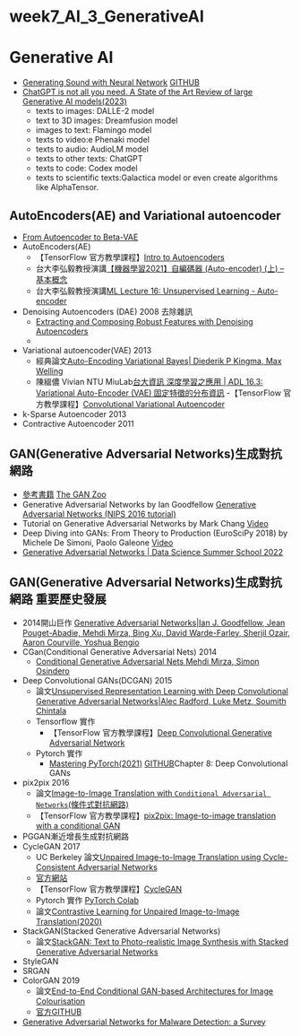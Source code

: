 # week7_AI_3_GenerativeAI

# Generative AI
- [Generating Sound with Neural Network](https://www.youtube.com/playlist?list=PL-wATfeyAMNpEyENTc-tVH5tfLGKtSWPp) [GITHUB](https://github.com/musikalkemist/generating-sound-with-neural-networks)
- [ChatGPT is not all you need. A State of the Art Review of large Generative AI models(2023)](https://arxiv.org/abs/2301.04655)
  - texts to images: DALLE-2 model
  - text to 3D images: Dreamfusion model
  - images to text: Flamingo model
  - texts to video:e Phenaki model
  - texts to audio: AudioLM model 
  - texts to other texts: ChatGPT
  - texts to code: Codex model
  - texts to scientific texts:Galactica model or even create algorithms like AlphaTensor. 
  
  
## AutoEncoders(AE) and Variational autoencoder
- [From Autoencoder to Beta-VAE](https://lilianweng.github.io/posts/2018-08-12-vae/)
- AutoEncoders(AE)
  - 【TensorFlow 官方教學課程】[Intro to Autoencoders](https://www.tensorflow.org/tutorials/generative/autoencoder)
  - 台大李弘毅教授演講[【機器學習2021】自編碼器 (Auto-encoder) (上) – 基本概念](https://www.youtube.com/watch?v=3oHlf8-J3Nc)
  - 台大李弘毅教授演講[ML Lecture 16: Unsupervised Learning - Auto-encoder](https://www.youtube.com/watch?v=Tk5B4seA-AU&t=472s)
- Denoising Autoencoders (DAE) 2008 去除雜訊
  - [Extracting and Composing Robust Features with Denoising Autoencoders](https://www.cs.toronto.edu/~larocheh/publications/icml-2008-denoising-autoencoders.pdf) 
  - [](https://towardsdatascience.com/denoising-autoencoders-dae-how-to-use-neural-networks-to-clean-up-your-data-cd9c19bc6915)
- Variational autoencoder(VAE) 2013
  - 經典論文[Auto-Encoding Variational Bayes| Diederik P Kingma, Max Welling](https://arxiv.org/abs/1312.6114)
  - 陳縕儂 Vivian NTU MiuLab[台大資訊 深度學習之應用 | ADL 16.3: Variational Auto-Encoder (VAE) 固定特徵的分布資訊](https://www.youtube.com/watch?v=cjjjhHIDjKo)
  -【TensorFlow 官方教學課程】[Convolutional Variational Autoencoder](https://www.tensorflow.org/tutorials/generative/cvae) 
- k-Sparse Autoencoder 2013
- Contractive Autoencoder 2011


## GAN(Generative Adversarial Networks)生成對抗網路
- [參考書籍](./REF_GAN.md) [The GAN Zoo](https://github.com/hindupuravinash/the-gan-zoo)
- Generative Adversarial Networks by Ian Goodfellow [Generative Adversarial Networks (NIPS 2016 tutorial)](https://www.youtube.com/watch?v=HGYYEUSm-0Q)
- Tutorial on Generative Adversarial Networks by Mark Chang [Video](https://www.youtube.com/playlist?list=PLeeHDpwX2Kj5Ugx6c9EfDLDojuQxnmxmU)
- Deep Diving into GANs: From Theory to Production (EuroSciPy 2018) by Michele De Simoni, Paolo Galeone [Video](https://www.youtube.com/watch?v=CePrdabdtxw)
- [Generative Adversarial Networks | Data Science Summer School 2022](https://www.youtube.com/watch?v=xMJTylr4E30&t=2s)
## GAN(Generative Adversarial Networks)生成對抗網路 重要歷史發展
- 2014開山巨作 [Generative Adversarial Networks|Ian J. Goodfellow, Jean Pouget-Abadie, Mehdi Mirza, Bing Xu, David Warde-Farley, Sherjil Ozair, Aaron Courville, Yoshua Bengio](https://arxiv.org/abs/1406.2661)
- CGan(Conditional Generative Adversarial Nets) 2014
  - [Conditional Generative Adversarial Nets Mehdi Mirza, Simon Osindero]()
- Deep Convolutional GANs(DCGAN) 2015
  - 論文[Unsupervised Representation Learning with Deep Convolutional Generative Adversarial Networks|Alec Radford, Luke Metz, Soumith Chintala](https://arxiv.org/abs/1511.06434) 
  - Tensorflow 實作
    - 【TensorFlow 官方教學課程】[Deep Convolutional Generative Adversarial Network](https://www.tensorflow.org/tutorials/generative/dcgan) 
  - Pytorch 實作
    - [Mastering PyTorch(2021)](https://www.packtpub.com/product/mastering-pytorch/9781789614381) [GITHUB](https://github.com/PacktPublishing/Mastering-PyTorch)Chapter 8: Deep Convolutional GANs 
- pix2pix 2016
  - 論文[Image-to-Image Translation with `Conditional Adversarial Networks`(條件式對抗網路)](https://arxiv.org/abs/1611.07004)
  - 【TensorFlow 官方教學課程】[pix2pix: Image-to-image translation with a conditional GAN](https://www.tensorflow.org/tutorials/generative/pix2pix)
- PGGAN漸近增長生成對抗網路
- CycleGAN 2017
  - UC Berkeley 論文[Unpaired Image-to-Image Translation using Cycle-Consistent Adversarial Networks](https://arxiv.org/abs/1703.10593)
  - [官方網站](https://junyanz.github.io/CycleGAN/)
  - 【TensorFlow 官方教學課程】[CycleGAN](https://www.tensorflow.org/tutorials/generative/cyclegan)
  - Pytorch 實作 [PyTorch Colab](https://colab.research.google.com/github/junyanz/pytorch-CycleGAN-and-pix2pix/blob/master/CycleGAN.ipynb)
  - 論文[Contrastive Learning for Unpaired Image-to-Image Translation(2020)](https://arxiv.org/abs/2007.15651)
- StackGAN(Stacked Generative Adversarial Networks)
  - 論文[StackGAN: Text to Photo-realistic Image Synthesis with Stacked Generative Adversarial Networks](https://arxiv.org/abs/1612.03242) 
- StyleGAN
- SRGAN
- ColorGAN 2019
  - 論文[End-to-End Conditional GAN-based Architectures for Image Colourisation](https://arxiv.org/abs/1908.09873)
  - [官方GITHUB](https://github.com/bbc/ColorGAN)
- [Generative Adversarial Networks for Malware Detection: a Survey](https://arxiv.org/search/?query=Generative+Adversarial+Networks&searchtype=all&source=header)
